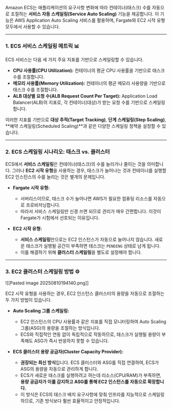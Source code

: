 
Amazon ECS는 애플리케이션의 요구사항 변화에 따라 컨테이너(태스크) 수를 자동으로 조절하는 **서비스 자동 스케일링(Service Auto Scaling)** 기능을 제공합니다. 이 기능은 AWS Application Auto Scaling 서비스를 활용하며, Fargate와 EC2 시작 유형 모두에서 사용할 수 있습니다.

---

### 1. ECS 서비스 스케일링 메트릭 📊

ECS 서비스는 다음 세 가지 주요 지표를 기반으로 스케일링할 수 있습니다.

- **CPU 사용률(CPU Utilization):** 컨테이너의 평균 CPU 사용률을 기반으로 태스크 수를 조절합니다.
- **메모리 사용률(Memory Utilization):** 컨테이너의 평균 메모리 사용량을 기반으로 태스크 수를 조절합니다.
- **ALB 대상별 요청 수(ALB Request Count Per Target):** Application Load Balancer(ALB)의 지표로, 각 컨테이너(대상)가 받는 요청 수를 기반으로 스케일링합니다.

이러한 지표를 기반으로 **대상 추적(Target Tracking)**, **단계 스케일링(Step Scaling)**, **예약 스케일링(Scheduled Scaling)**과 같은 다양한 스케일링 정책을 설정할 수 있습니다.

---

### 2. ECS 스케일링 시나리오: 태스크 vs. 클러스터

ECS에서 **서비스 스케일링**은 컨테이너(태스크)의 수를 늘리거나 줄이는 것을 의미합니다. 그러나 **EC2 시작 유형**을 사용하는 경우, 태스크가 늘어나는 것과 컨테이너를 실행할 EC2 인스턴스의 수를 늘리는 것은 별개의 문제입니다.

- **Fargate 시작 유형:**
    
    - 서버리스이므로, 태스크 수가 늘어나면 AWS가 필요한 컴퓨팅 리소스를 자동으로 프로비저닝합니다.
    - 따라서 서비스 스케일링만 신경 쓰면 되므로 관리가 매우 간편합니다. 이것이 Fargate가 시험에서 선호되는 이유입니다.
- **EC2 시작 유형:**
    
    - **서비스 스케일링**만으로는 EC2 인스턴스가 자동으로 늘어나지 않습니다. 새로운 태스크가 실행될 공간이 부족하면 태스크는 `PENDING` 상태로 남게 됩니다.
    - 이를 해결하기 위해 **클러스터 스케일링**을 별도로 설정해야 합니다.

---

### 3. EC2 클러스터 스케일링 방법 ⚙️

![[Pasted image 20250810194140.png]]

EC2 시작 유형을 사용하는 경우, EC2 인스턴스 클러스터의 용량을 자동으로 조절하는 두 가지 방법이 있습니다.

- **Auto Scaling 그룹 스케일링:**
    
    - EC2 인스턴스의 CPU 사용률과 같은 지표를 직접 모니터링하여 Auto Scaling 그룹(ASG)의 용량을 조절하는 방식입니다.
    - ECS와 직접적인 연동 없이 독립적으로 작동하므로, 태스크가 실행될 용량이 부족해도 ASG가 즉시 반응하지 못할 수 있습니다.

- **ECS 클러스터 용량 공급자(Cluster Capacity Provider):**
    
    - **권장되는 최신 방식**입니다. ECS 클러스터와 ASG를 직접 연결하여, ECS가 ASG의 용량을 자동으로 관리하게 합니다.
    - ECS가 새로운 태스크를 실행하려고 하는데 리소스(CPU/RAM)가 부족하면, **용량 공급자가 이를 감지하고 ASG를 통해 EC2 인스턴스를 자동으로 확장합니다.**
    - 이 방식은 ECS의 태스크 배치 요구사항에 맞춰 인프라를 지능적으로 스케일링하므로, 기존 방식보다 훨씬 효율적이고 안정적입니다.
